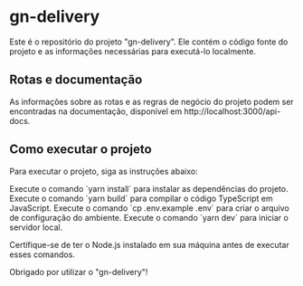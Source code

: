 # gn-delivery

Este é o repositório do projeto "gn-delivery". Ele contém o código fonte do projeto e as informações necessárias para executá-lo localmente.

## Rotas e documentação

As informações sobre as rotas e as regras de negócio do projeto podem ser encontradas na documentação, disponível em http://localhost:3000/api-docs.

## Como executar o projeto

Para executar o projeto, siga as instruções abaixo:

Execute o comando ´yarn install´ para instalar as dependências do projeto.
Execute o comando ´yarn build´ para compilar o código TypeScript em JavaScript.
Execute o comando ´cp .env.example .env´ para criar o arquivo de configuração do ambiente.
Execute o comando ´yarn dev´ para iniciar o servidor local.

Certifique-se de ter o Node.js instalado em sua máquina antes de executar esses comandos.

Obrigado por utilizar o "gn-delivery"!

